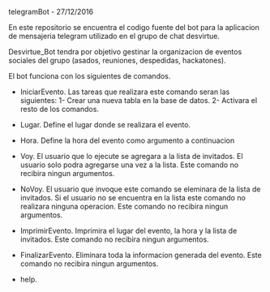 telegramBot - 27/12/2016

En este repositorio se encuentra el codigo fuente del bot para la aplicacion de mensajeria telegram utilizado en el grupo de chat desvirtue.

Desvirtue_Bot tendra por objetivo gestinar la organizacion de eventos sociales del grupo (asados, reuniones, despedidas, hackatones).

El bot funciona con los siguientes de comandos.

* IniciarEvento. Las tareas que realizara este comando seran las siguientes:
    1- Crear una nueva tabla en la base de datos.
    2- Activara el resto de los comandos.

* Lugar. Define el lugar donde se realizara el evento.

* Hora. Define la hora del evento como argumento a continuacion 

* Voy. El usuario que lo ejecute se agregara a la lista de invitados. El usuario solo podra agregarse una vez a la lista. Este comando no recibira ningun argumentos.

* NoVoy. El usuario que invoque este comando se eleminara de la lista de invitados. Si el usuario no se encuentra en la lista este comando no realizara ninguna operacion. Este comando no recibira ningun argumentos.

* ImprimirEvento. Imprimira el lugar del evento, la hora y la lista de invitados. Este comando no recibira ningun argumentos.

* FinalizarEvento. Eliminara toda la informacion generada del evento. Este comando no recibira ningun argumentos.

* help.
